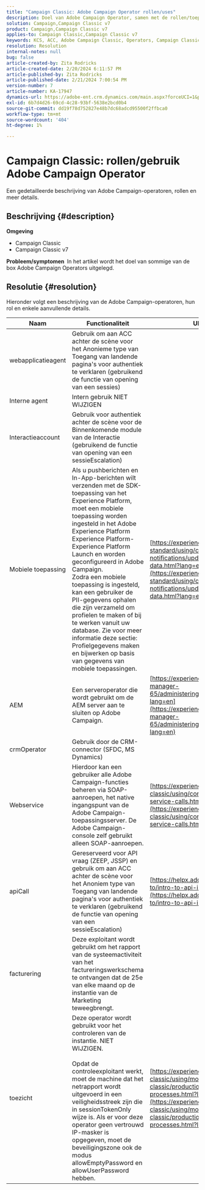 ```yaml
---
title: "Campaign Classic: Adobe Campaign Operator rollen/uses"
description: Doel van Adobe Campaign Operator, samen met de rollen/toepassingen ervan.
solution: Campaign,Campaign Classic v7
product: Campaign,Campaign Classic v7
applies-to: Campaign Classic,Campaign Classic v7
keywords: KCS, ACC, Adobe Campaign Classic, Operators, Campaign Classic v7, Campaign Classic, rollen, gebruik, doel, FAQ
resolution: Resolution
internal-notes: null
bug: false
article-created-by: Zita Rodricks
article-created-date: 2/20/2024 6:11:57 PM
article-published-by: Zita Rodricks
article-published-date: 2/21/2024 7:00:54 PM
version-number: 7
article-number: KA-17947
dynamics-url: https://adobe-ent.crm.dynamics.com/main.aspx?forceUCI=1&pagetype=entityrecord&etn=knowledgearticle&id=0230fa85-1bd0-ee11-9078-000d3a34444e
exl-id: 6b7d4d26-69cd-4c28-93bf-5638e2bcd0b4
source-git-commit: dd19f78d752827e48b7dc68adcd95500f2ffbca0
workflow-type: tm+mt
source-wordcount: '404'
ht-degree: 1%

---
```


# Campaign Classic: rollen/gebruik Adobe Campaign Operator


Een gedetailleerde beschrijving van Adobe Campaign-operatoren, rollen en meer details.

## Beschrijving {#description}


<b>Omgeving</b>

- Campaign Classic
- Campaign Classic v7


<b>Probleem/symptomen </b>
In het artikel wordt het doel van sommige van de box Adobe Campaign Operators uitgelegd.


## Resolutie {#resolution}


Hieronder volgt een beschrijving van de Adobe Campaign-operatoren, hun rol en enkele aanvullende details.


| <b>Naam</b> | <b>Functionaliteit</b> | <b>URL voor meer informatie</b> |
| --- | --- | --- |
| webapplicatieagent | Gebruik om aan ACC achter de scène voor het Anonieme type van Toegang van landende pagina&#39;s voor authentiek te verklaren (gebruikend de functie van opening van een sessies) |   |
| Interne agent | Intern gebruik NIET WIJZIGEN |   |
| Interactieaccount | Gebruik voor authentiek achter de scène voor de Binnenkomende module van de Interactie (gebruikend de functie van opening van een sessieEscalation) |   |
| Mobiele toepassing | Als u pushberichten en In-App-berichten wilt verzenden met de SDK-toepassing van het Experience Platform, moet een mobiele toepassing worden ingesteld in het Adobe Experience Platform Experience Platform-Experience Platform Launch en worden geconfigureerd in Adobe Campaign.<br>Zodra een mobiele toepassing is ingesteld, kan een gebruiker de PII-gegevens ophalen die zijn verzameld om profielen te maken of bij te werken vanuit uw database. Zie voor meer informatie deze sectie: Profielgegevens maken en bijwerken op basis van gegevens van mobiele toepassingen. | [https://experienceleague.adobe.com/docs/campaign-standard/using/communication-channels/push-notifications/updating-profile-with-mobile-app-data.html?lang=en](https://experienceleague.adobe.com/docs/campaign-standard/using/communication-channels/push-notifications/updating-profile-with-mobile-app-data.html?lang=en) |
| AEM | Een serveroperator die wordt gebruikt om de AEM server aan te sluiten op Adobe Campaign. | [https://experienceleague.adobe.com/docs/experience-manager-65/administering/integration/campaignonpremise.html?lang=en](https://experienceleague.adobe.com/docs/experience-manager-65/administering/integration/campaignonpremise.html?lang=en) |
| crmOperator | Gebruik door de CRM-connector (SFDC, MS Dynamics) |   |
| Webservice | Hierdoor kan een gebruiker alle Adobe Campaign-functies beheren via SOAP-aanroepen, het native ingangspunt van de Adobe Campaign-toepassingsserver. De Adobe Campaign-console zelf gebruikt alleen SOAP-aanroepen. | [https://experienceleague.adobe.com/docs/campaign-classic/using/configuring-campaign-classic/api/web-service-calls.html?lang=en](https://experienceleague.adobe.com/docs/campaign-classic/using/configuring-campaign-classic/api/web-service-calls.html?lang=en) |
| apiCall | Gereserveerd voor API vraag (ZEEP, JSSP) en gebruik om aan ACC achter de scène voor het Anoniem type van Toegang van landende pagina&#39;s voor authentiek te verklaren (gebruikend de functie van opening van een sessieEscalation) | [https://helpx.adobe.com/campaign/classic/how-to/intro-to-api-in-acv6.html](https://helpx.adobe.com/campaign/classic/how-to/intro-to-api-in-acv6.html) |
| facturering | Deze exploitant wordt gebruikt om het rapport van de systeemactiviteit van het factureringswerkschema te ontvangen dat de 25e van elke maand op de instantie van de Marketing teweegbrengt. |   |
| toezicht | Deze operator wordt gebruikt voor het controleren van de instantie. NIET WIJZIGEN. <br><br>Opdat de controleexploitant werkt, moet de machine dat het netrapport wordt uitgevoerd in een veiligheidsstreek zijn die in sessionTokenOnly wijze is. Als er voor deze operator geen vertrouwd IP-masker is opgegeven, moet de beveiligingszone ook de modus allowEmptyPassword en allowUserPassword hebben. | [https://experienceleague.adobe.com/docs/campaign-classic/using/monitoring-campaign-classic/production-procedures/monitoring-processes.html?lang=en](https://experienceleague.adobe.com/docs/campaign-classic/using/monitoring-campaign-classic/production-procedures/monitoring-processes.html?lang=en) |
